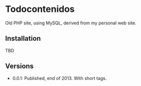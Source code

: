 # Todocontenidos

Old PHP site, using MySQL, derived from my personal web site.

## Installation

TBD

## Versions

- 0.0.1: Published, end of 2013. With short tags.
